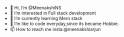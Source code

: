 - 👋 Hi, I’m @MeenakshiNS
- 👀 I’m interested in Full stack development 
- 🌱 I’m currently learning Mern stack
- 💞️ I’m like to code everyday,since its became Hobbie.
- 📫 How to reach me insta:@meenakshiarjun

<!---
MeenakshiNS/MeenakshiNS is a ✨ special ✨ repository because its `README.md` (this file) appears on your GitHub profile.
You can click the Preview link to take a look at your changes.
--->
